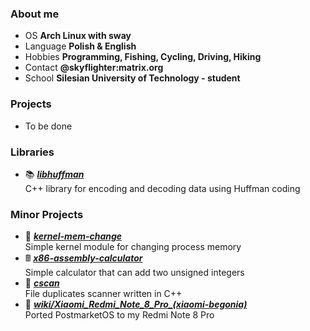 ### About me
- OS **Arch Linux with sway**
- Language **Polish & English**
- Hobbies **Programming, Fishing, Cycling, Driving, Hiking**
- Contact **@skyflighter:matrix.org**
- School **Silesian University of Technology - student**

### Projects

- To be done
  
### Libraries
- 📚 [***libhuffman***](https://github.com/michaelskyf/libhuffman) <br>
   C++ library for encoding and decoding data using Huffman coding 

### Minor Projects
- 🐧 [***kernel-mem-change***](https://github.com/michaelskyf/kernel-mem-change) <br>
  Simple kernel module for changing process memory
- 🖩 [***x86-assembly-calculator***](https://github.com/michaelskyf/x86-assembly-calculator) <br>
  Simple calculator that can add two unsigned integers
- 📁 [***cscan***](https://github.com/michaelskyf/cscan) <br>
  File duplicates scanner written in C++
- 📱 [***wiki/Xiaomi_Redmi_Note_8_Pro_(xiaomi-begonia)***](https://wiki.postmarketos.org/wiki/Xiaomi_Redmi_Note_8_Pro_(xiaomi-begonia)) <br>
  Ported PostmarketOS to my Redmi Note 8 Pro
